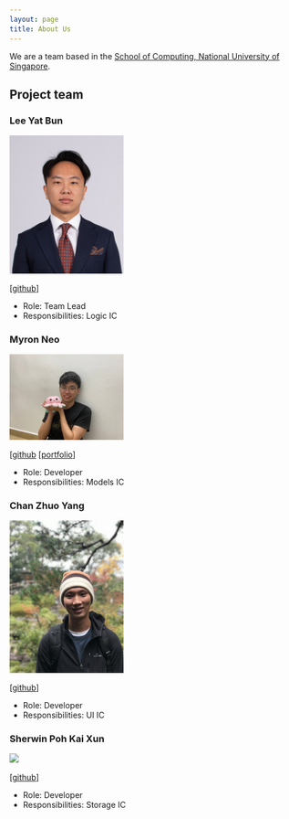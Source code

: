 ```yaml
---
layout: page
title: About Us
---
```


We are a team based in the [School of Computing, National University of Singapore](http://www.comp.nus.edu.sg).

## Project team

### Lee Yat Bun

<img src="images/yatbun.png" width="200px">

[[github](http://github.com/yatbun)]

* Role: Team Lead
* Responsibilities: Logic IC

### Myron Neo

<img src="images/meerian.png" width="200px">

[[github](http://github.com/meerian) [[portfolio](team/meerian.md)]

* Role: Developer
* Responsibilities: Models IC

### Chan Zhuo Yang

<img src="images/zhuoyang125.png" width="200px">

[[github](http://github.com/zhuoyang125)]

* Role: Developer
* Responsibilities: UI IC

### Sherwin Poh Kai Xun

<img src="images/sherwinprofile.png" width="200px">

[[github](https://github.com/sherrpass)]

* Role: Developer
* Responsibilities: Storage IC
